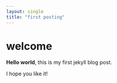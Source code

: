 ```yaml
---
layout: single
title: "first posting"
---
```


# welcome
**Hello world**, this is my first jekyll blog post.

I hope you like it!
